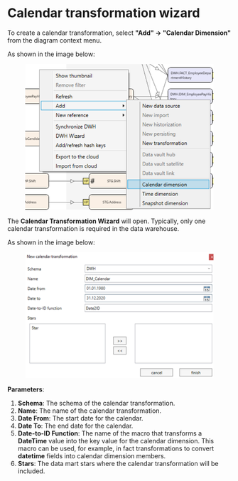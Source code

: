 # Calendar transformation wizard

To create a calendar transformation, select **"Add" → "Calendar Dimension"** from the diagram context menu.

As shown in the image below:

<figure><img src="../../.gitbook/assets/image (34).png" alt=""><figcaption></figcaption></figure>

The **Calendar Transformation Wizard** will open. Typically, only one calendar transformation is required in the data warehouse.

As shown in the image below:

<figure><img src="../../.gitbook/assets/image (35).png" alt=""><figcaption></figcaption></figure>

**Parameters**:

1. **Schema**: The schema of the calendar transformation.
2. **Name**: The name of the calendar transformation.
3. **Date From**: The start date for the calendar.
4. **Date To**: The end date for the calendar.
5. **Date-to-ID Function**: The name of the macro that transforms a **DateTime** value into the key value for the calendar dimension. This macro can be used, for example, in fact transformations to convert **datetime** fields into calendar dimension members.
6. **Stars**: The data mart stars where the calendar transformation will be included.
